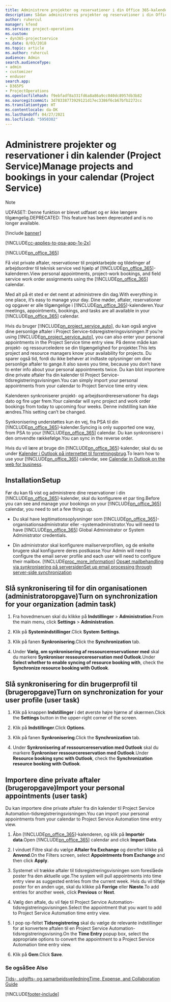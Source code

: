 ```yaml
---
title: Administrere projekter og reservationer i din Office 365-kalender
description: Sådan administreres projekter og reservationer i din Office 365-kalender
author: ruhercul
manager: kfend
ms.service: project-operations
ms.custom:
- dyn365-projectservice
ms.date: 8/03/2018
ms.topic: article
ms.author: ruhercul
audience: Admin
search.audienceType:
- admin
- customizer
- enduser
search.app:
- D365PS
- ProjectOperations
ms.openlocfilehash: f9ebfadf8a331fd6a8a86a9cc040dc8957db3b82
ms.sourcegitcommit: 3d78338773929121d17ec3386f6cb67bfb2272cc
ms.translationtype: HT
ms.contentlocale: da-DK
ms.lasthandoff: 04/27/2021
ms.locfileid: "5950302"
---
```

# <a name="manage-projects-and-bookings-in-your-calendar-project-service"></a><span data-ttu-id="47bd2-103">Administrere projekter og reservationer i din kalender (Project Service)</span><span class="sxs-lookup"><span data-stu-id="47bd2-103">Manage projects and bookings in your calendar (Project Service)</span></span>

> [!Note]
> <span data-ttu-id="47bd2-104">UDFASET: Denne funktion er blevet udfaset og er ikke længere tilgængelig.</span><span class="sxs-lookup"><span data-stu-id="47bd2-104">DEPRECATED: This feature has been deprecated and is no longer available.</span></span>

[!include [banner](../includes/psa-now-project-operations.md)]

[!INCLUDE[cc-applies-to-psa-app-1x-2x](../includes/cc-applies-to-psa-app-1x-2x.md)]

[!INCLUDE[pn_office_365](../includes/pn-office-365.md)] 

<span data-ttu-id="47bd2-105">Få vist private aftaler, reservationer til projektarbejde og tildelinger af arbejdsordrer til teknisk service ved hjælp af [!INCLUDE[pn_office_365](../includes/pn-office-365.md)]-kalenderen.</span><span class="sxs-lookup"><span data-stu-id="47bd2-105">View personal appointments, project-work bookings, and field service work order assignments using the [!INCLUDE[pn_office_365](../includes/pn-office-365.md)] calendar.</span></span>  
  
 <span data-ttu-id="47bd2-106">Med alt på ét sted er det nemt at administrere din dag.</span><span class="sxs-lookup"><span data-stu-id="47bd2-106">With everything in one place, it’s easy to manage your day.</span></span> <span data-ttu-id="47bd2-107">Dine møder, aftaler, reservationer og opgaver er alle tilgængelige i [!INCLUDE[pn_office_365](../includes/pn-office-365.md)]-kalenderen.</span><span class="sxs-lookup"><span data-stu-id="47bd2-107">Your meetings, appointments, bookings, and tasks are all available in your [!INCLUDE[pn_office_365](../includes/pn-office-365.md)] calendar.</span></span>  
  
 <span data-ttu-id="47bd2-108">Hvis du bruger [!INCLUDE[pn_project_service_auto](../includes/pn-project-service-auto.md)], du kan også angive dine personlige aftaler i Project Service-tidsregistreringsvisningen.</span><span class="sxs-lookup"><span data-stu-id="47bd2-108">If you’re using [!INCLUDE[pn_project_service_auto](../includes/pn-project-service-auto.md)], you can also enter your personal appointments in the Project Service time entry view.</span></span> <span data-ttu-id="47bd2-109">På denne måde kan projekt- og ressourceledere se din tilgængelighed for projekter.</span><span class="sxs-lookup"><span data-stu-id="47bd2-109">This lets project and resource managers know your availability for projects.</span></span> <span data-ttu-id="47bd2-110">Du sparer også tid, fordi du ikke behøver at indtaste oplysninger om dine personlige aftaler to gange.</span><span class="sxs-lookup"><span data-stu-id="47bd2-110">It also saves you time, because you don’t have to enter info about your personal appointments twice.</span></span> <span data-ttu-id="47bd2-111">Du kan blot importere dine private aftaler fra din kalender til Project Service-tidsregistreringsvisningen.</span><span class="sxs-lookup"><span data-stu-id="47bd2-111">You can simply import your personal appointments from your calendar to Project Service time entry view.</span></span>  
  
 <span data-ttu-id="47bd2-112">Kalenderen synkroniserer projekt- og arbejdsordrereservationer fra dags dato og fire uger frem.</span><span class="sxs-lookup"><span data-stu-id="47bd2-112">Your calendar will sync project and work order bookings from today to upcoming four weeks.</span></span> <span data-ttu-id="47bd2-113">Denne indstilling kan ikke ændres.</span><span class="sxs-lookup"><span data-stu-id="47bd2-113">This setting can’t be changed.</span></span>  
  
 <span data-ttu-id="47bd2-114">Synkronisering understøttes kun én vej, fra PSA til din [!INCLUDE[pn_office_365](../includes/pn-office-365.md)]-kalender.</span><span class="sxs-lookup"><span data-stu-id="47bd2-114">Syncing is only supported one way, from PSA to your [!INCLUDE[pn_office_365](../includes/pn-office-365.md)] calendar.</span></span> <span data-ttu-id="47bd2-115">Du kan synkronisere i den omvendte rækkefølge.</span><span class="sxs-lookup"><span data-stu-id="47bd2-115">You can sync in the reverse order.</span></span> 
  
 <span data-ttu-id="47bd2-116">Hvis du vil lære at bruge din [!INCLUDE[pn_office_365](../includes/pn-office-365.md)]-kalender, skal du se under [Kalender i Outlook på internettet til forretningsbrug](https://support.office.com/article/Calendar-in-Outlook-on-the-web-for-business-5219c457-d1fe-4c2f-9032-1a816b88e936).</span><span class="sxs-lookup"><span data-stu-id="47bd2-116">To learn how to use your [!INCLUDE[pn_office_365](../includes/pn-office-365.md)] calendar, see [Calendar in Outlook on the web for business](https://support.office.com/article/Calendar-in-Outlook-on-the-web-for-business-5219c457-d1fe-4c2f-9032-1a816b88e936).</span></span>  
  
## <a name="setup"></a><span data-ttu-id="47bd2-117">Installation</span><span class="sxs-lookup"><span data-stu-id="47bd2-117">Setup</span></span>  
 <span data-ttu-id="47bd2-118">Før du kan få vist og administrere dine reservationer i din [!INCLUDE[pn_office_365](../includes/pn-office-365.md)]-kalender, skal du konfigurere et par ting.</span><span class="sxs-lookup"><span data-stu-id="47bd2-118">Before you can see and manage your bookings on your [!INCLUDE[pn_office_365](../includes/pn-office-365.md)] calendar, you need to set a few things up.</span></span>  
  
- <span data-ttu-id="47bd2-119">Du skal have legitimationsoplysninger som [!INCLUDE[pn_office_365](../includes/pn-office-365.md)]-organisationsadministrator eller -systemadministrator.</span><span class="sxs-lookup"><span data-stu-id="47bd2-119">You will need to have [!INCLUDE[pn_office_365](../includes/pn-office-365.md)] Global Administrator or System Administrator credentials.</span></span>  
  
- <span data-ttu-id="47bd2-120">Din administrator skal konfigurere mailserverprofilen, og de enkelte brugere skal konfigurere deres postkasse.</span><span class="sxs-lookup"><span data-stu-id="47bd2-120">Your Admin will need to configure the email server profile and each user will need to configure their mailbox.</span></span> [!INCLUDE[proc_more_information](../includes/proc-more-information.md)] <span data-ttu-id="47bd2-121">[Opsæt mailbehandling via synkronisering på serversiden](/dynamics365/customerengagement/on-premises/admin/set-up-server-side-synchronization-of-email-appointments-contacts-and-tasks)</span><span class="sxs-lookup"><span data-stu-id="47bd2-121">[Set up email processing through server-side synchronization](/dynamics365/customerengagement/on-premises/admin/set-up-server-side-synchronization-of-email-appointments-contacts-and-tasks)</span></span>  
  
## <a name="turn-on-synchronization-for-your-organization-admin-task"></a><span data-ttu-id="47bd2-122">Slå synkronisering til for din organisationen (administratoropgave)</span><span class="sxs-lookup"><span data-stu-id="47bd2-122">Turn on synchronization for your organization (admin task)</span></span>  
  
1.  <span data-ttu-id="47bd2-123">Fra hovedmenuen skal du klikke på **Indstillinger** > **Administration**.</span><span class="sxs-lookup"><span data-stu-id="47bd2-123">From the main menu, click **Settings** > **Administration**.</span></span>  
  
2.  <span data-ttu-id="47bd2-124">Klik på **Systemindstillinger**.</span><span class="sxs-lookup"><span data-stu-id="47bd2-124">Click **System Settings**.</span></span>  
  
3.  <span data-ttu-id="47bd2-125">Klik på fanen **Synkronisering**.</span><span class="sxs-lookup"><span data-stu-id="47bd2-125">Click the **Synchronization** tab.</span></span>  
  
4.  <span data-ttu-id="47bd2-126">Under **Vælg, om synkronisering af ressourcereservationer med** skal du markere **Synkroniser ressourcereservation med Outlook**.</span><span class="sxs-lookup"><span data-stu-id="47bd2-126">Under **Select whether to enable syncing of resource booking with**, check the **Synchronize resource booking with Outlook**.</span></span>  
  
## <a name="turn-on-synchronization-for-your-user-profile-user-task"></a><span data-ttu-id="47bd2-127">Slå synkronisering for din brugerprofil til (brugeropgave)</span><span class="sxs-lookup"><span data-stu-id="47bd2-127">Turn on synchronization for your user profile (user task)</span></span>  
  
1.  <span data-ttu-id="47bd2-128">Klik på knappen **Indstillinger** i det øverste højre hjørne af skærmen.</span><span class="sxs-lookup"><span data-stu-id="47bd2-128">Click the **Settings** button in the upper-right corner of the screen.</span></span>  
  
2.  <span data-ttu-id="47bd2-129">Klik på **Indstillinger**.</span><span class="sxs-lookup"><span data-stu-id="47bd2-129">Click **Options**.</span></span>  
  
3.  <span data-ttu-id="47bd2-130">Klik på fanen **Synkronisering**.</span><span class="sxs-lookup"><span data-stu-id="47bd2-130">Click the **Synchronization** tab.</span></span>  
  
4.  <span data-ttu-id="47bd2-131">Under **Synkronisering af ressourcereservation med Outlook** skal du markere **Synkroniser ressourcereservation med Outlook**.</span><span class="sxs-lookup"><span data-stu-id="47bd2-131">Under **Resource booking sync with Outlook**, check the **Synchronization resource booking with Outlook**.</span></span>  
  
## <a name="import-your-personal-appointments-user-task"></a><span data-ttu-id="47bd2-132">Importere dine private aftaler (brugeropgave)</span><span class="sxs-lookup"><span data-stu-id="47bd2-132">Import your personal appointments (user task)</span></span>  
 <span data-ttu-id="47bd2-133">Du kan importere dine private aftaler fra din kalender til Project Service Automation-tidsregistreringsvisningen.</span><span class="sxs-lookup"><span data-stu-id="47bd2-133">You can import your personal appointments from your calendar to Project Service Automation time entry view.</span></span>  
  
1. <span data-ttu-id="47bd2-134">Åbn [!INCLUDE[pn_office_365](../includes/pn-office-365.md)]-kalenderen, og klik på **Importér data**.</span><span class="sxs-lookup"><span data-stu-id="47bd2-134">Open [!INCLUDE[pn_office_365](../includes/pn-office-365.md)] calendar and click **Import Data**.</span></span>  
  
2. <span data-ttu-id="47bd2-135">I vinduet Filtre skal du vælge **Aftaler fra Exchange** og derefter klikke på **Anvend**.</span><span class="sxs-lookup"><span data-stu-id="47bd2-135">On the Filters screen, select **Appointments from Exchange** and then click **Apply**.</span></span>  
  
3. <span data-ttu-id="47bd2-136">Systemet vil trække aftaler til tidsregistreringsvisningen som foreslåede poster fra den aktuelle uge.</span><span class="sxs-lookup"><span data-stu-id="47bd2-136">The system will pull appointments into time entry view as suggested entries from the current week.</span></span> <span data-ttu-id="47bd2-137">Hvis du vil tilføje poster for en anden uge, skal du klikke på **Forrige** eller **Næste**.</span><span class="sxs-lookup"><span data-stu-id="47bd2-137">To add entries for another week, click **Previous** or **Next**.</span></span>  
  
4. <span data-ttu-id="47bd2-138">Vælg den aftale, du vil føje til Project Service Automation-tidsregistreringsvisningen.</span><span class="sxs-lookup"><span data-stu-id="47bd2-138">Select the appointment that you want to add to Project Service Automation time entry view.</span></span>  
  
5. <span data-ttu-id="47bd2-139">I pop op-feltet **Tidsregistrering** skal du vælge de relevante indstillinger for at konvertere aftalen til en Project Service Automation-tidsregistreringsvisning.</span><span class="sxs-lookup"><span data-stu-id="47bd2-139">On the **Time Entry** popup box, select the appropriate options to convert the appointment to a Project Service Automation time entry view.</span></span>  
  
6. <span data-ttu-id="47bd2-140">Klik på **Gem**.</span><span class="sxs-lookup"><span data-stu-id="47bd2-140">Click **Save**.</span></span>  
  
### <a name="see-also"></a><span data-ttu-id="47bd2-141">Se også</span><span class="sxs-lookup"><span data-stu-id="47bd2-141">See Also</span></span>  
 [<span data-ttu-id="47bd2-142">Tids-, udgifts- og samarbejdsvejledning</span><span class="sxs-lookup"><span data-stu-id="47bd2-142">Time, Expense, and Collaboration Guide</span></span>](../psa/time-expense-collaboration-guide.md)


[!INCLUDE[footer-include](../includes/footer-banner.md)]